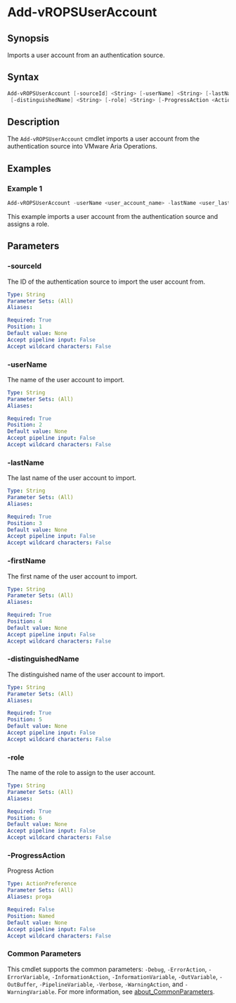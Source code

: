 # Add-vROPSUserAccount

## Synopsis

Imports a user account from an authentication source.

## Syntax

```powershell
Add-vROPSUserAccount [-sourceId] <String> [-userName] <String> [-lastName] <String> [-firstName] <String>
 [-distinguishedName] <String> [-role] <String> [-ProgressAction <ActionPreference>] [<CommonParameters>]
```

## Description

The `Add-vROPSUserAccount` cmdlet imports a user account from the authentication source into VMware Aria
Operations.

## Examples

### Example 1

```powershell
Add-vROPSUserAccount -userName <user_account_name> -lastName <user_last_name> -firstName <user_first_name> -distinguishedName <user_distinguishedName> -role <role_name>
```

This example imports a user account from the authentication source and assigns a role.

## Parameters

### -sourceId

The ID of the authentication source to import the user account from.

```yaml
Type: String
Parameter Sets: (All)
Aliases:

Required: True
Position: 1
Default value: None
Accept pipeline input: False
Accept wildcard characters: False
```

### -userName

The name of the user account to import.

```yaml
Type: String
Parameter Sets: (All)
Aliases:

Required: True
Position: 2
Default value: None
Accept pipeline input: False
Accept wildcard characters: False
```

### -lastName

The last name of the user account to import.

```yaml
Type: String
Parameter Sets: (All)
Aliases:

Required: True
Position: 3
Default value: None
Accept pipeline input: False
Accept wildcard characters: False
```

### -firstName

The first name of the user account to import.

```yaml
Type: String
Parameter Sets: (All)
Aliases:

Required: True
Position: 4
Default value: None
Accept pipeline input: False
Accept wildcard characters: False
```

### -distinguishedName

The distinguished name of the user account to import.

```yaml
Type: String
Parameter Sets: (All)
Aliases:

Required: True
Position: 5
Default value: None
Accept pipeline input: False
Accept wildcard characters: False
```

### -role

The name of the role to assign to the user account.

```yaml
Type: String
Parameter Sets: (All)
Aliases:

Required: True
Position: 6
Default value: None
Accept pipeline input: False
Accept wildcard characters: False
```

### -ProgressAction

Progress Action

```yaml
Type: ActionPreference
Parameter Sets: (All)
Aliases: proga

Required: False
Position: Named
Default value: None
Accept pipeline input: False
Accept wildcard characters: False
```

### Common Parameters

This cmdlet supports the common parameters: `-Debug`, `-ErrorAction`, `-ErrorVariable`, `-InformationAction`, `-InformationVariable`, `-OutVariable`, `-OutBuffer`, `-PipelineVariable`, `-Verbose`, `-WarningAction`, and `-WarningVariable`. For more information, see [about_CommonParameters](http://go.microsoft.com/fwlink/?LinkID=113216).
